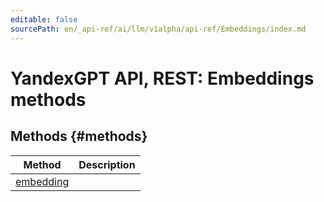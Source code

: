 ```yaml
---
editable: false
sourcePath: en/_api-ref/ai/llm/v1alpha/api-ref/Embeddings/index.md
---
```


# YandexGPT API, REST: Embeddings methods


## Methods {#methods}
Method | Description
--- | ---
[embedding](embedding.md) | 